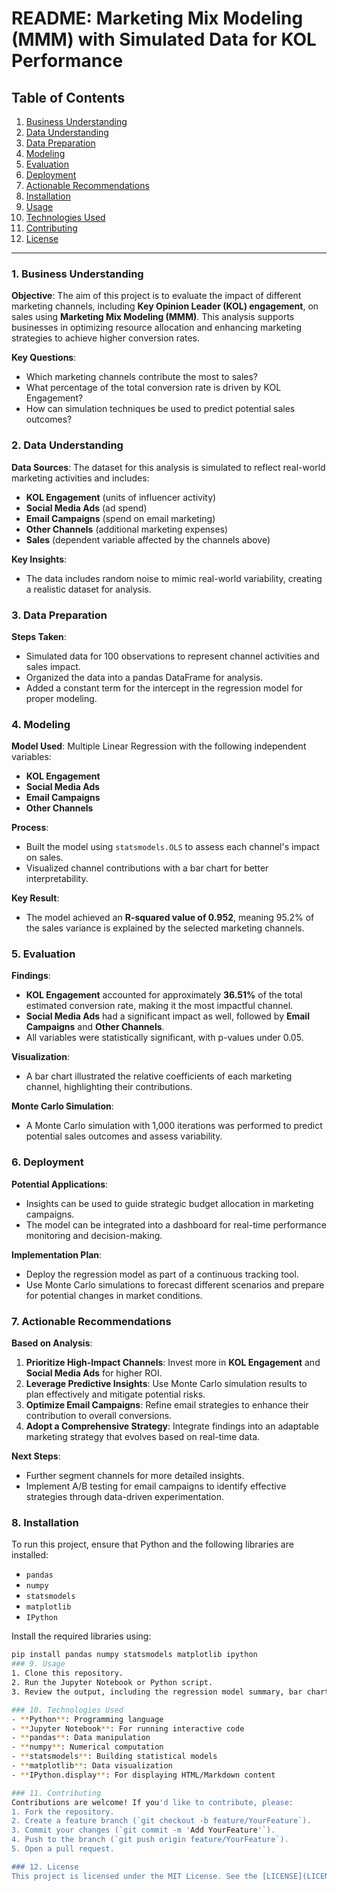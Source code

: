 # README: Marketing Mix Modeling (MMM) with Simulated Data for KOL Performance

## Table of Contents
1. [Business Understanding](#business-understanding)
2. [Data Understanding](#data-understanding)
3. [Data Preparation](#data-preparation)
4. [Modeling](#modeling)
5. [Evaluation](#evaluation)
6. [Deployment](#deployment)
7. [Actionable Recommendations](#actionable-recommendations)
8. [Installation](#installation)
9. [Usage](#usage)
10. [Technologies Used](#technologies-used)
11. [Contributing](#contributing)
12. [License](#license)


---

### 1. Business Understanding
**Objective**: The aim of this project is to evaluate the impact of different marketing channels, including **Key Opinion Leader (KOL) engagement**, on sales using **Marketing Mix Modeling (MMM)**. This analysis supports businesses in optimizing resource allocation and enhancing marketing strategies to achieve higher conversion rates.

**Key Questions**:
- Which marketing channels contribute the most to sales?
- What percentage of the total conversion rate is driven by KOL Engagement?
- How can simulation techniques be used to predict potential sales outcomes?

### 2. Data Understanding
**Data Sources**: The dataset for this analysis is simulated to reflect real-world marketing activities and includes:
- **KOL Engagement** (units of influencer activity)
- **Social Media Ads** (ad spend)
- **Email Campaigns** (spend on email marketing)
- **Other Channels** (additional marketing expenses)
- **Sales** (dependent variable affected by the channels above)

**Key Insights**:
- The data includes random noise to mimic real-world variability, creating a realistic dataset for analysis.

### 3. Data Preparation
**Steps Taken**:
- Simulated data for 100 observations to represent channel activities and sales impact.
- Organized the data into a pandas DataFrame for analysis.
- Added a constant term for the intercept in the regression model for proper modeling.

### 4. Modeling
**Model Used**: Multiple Linear Regression with the following independent variables:
- **KOL Engagement**
- **Social Media Ads**
- **Email Campaigns**
- **Other Channels**

**Process**:
- Built the model using `statsmodels.OLS` to assess each channel's impact on sales.
- Visualized channel contributions with a bar chart for better interpretability.

**Key Result**:
- The model achieved an **R-squared value of 0.952**, meaning 95.2% of the sales variance is explained by the selected marketing channels.

### 5. Evaluation
**Findings**:
- **KOL Engagement** accounted for approximately **36.51%** of the total estimated conversion rate, making it the most impactful channel.
- **Social Media Ads** had a significant impact as well, followed by **Email Campaigns** and **Other Channels**.
- All variables were statistically significant, with p-values under 0.05.

**Visualization**:
- A bar chart illustrated the relative coefficients of each marketing channel, highlighting their contributions.

**Monte Carlo Simulation**:
- A Monte Carlo simulation with 1,000 iterations was performed to predict potential sales outcomes and assess variability.

### 6. Deployment
**Potential Applications**:
- Insights can be used to guide strategic budget allocation in marketing campaigns.
- The model can be integrated into a dashboard for real-time performance monitoring and decision-making.

**Implementation Plan**:
- Deploy the regression model as part of a continuous tracking tool.
- Use Monte Carlo simulations to forecast different scenarios and prepare for potential changes in market conditions.

### 7. Actionable Recommendations
**Based on Analysis**:
1. **Prioritize High-Impact Channels**: Invest more in **KOL Engagement** and **Social Media Ads** for higher ROI.
2. **Leverage Predictive Insights**: Use Monte Carlo simulation results to plan effectively and mitigate potential risks.
3. **Optimize Email Campaigns**: Refine email strategies to enhance their contribution to overall conversions.
4. **Adopt a Comprehensive Strategy**: Integrate findings into an adaptable marketing strategy that evolves based on real-time data.

**Next Steps**:
- Further segment channels for more detailed insights.
- Implement A/B testing for email campaigns to identify effective strategies through data-driven experimentation.

### 8. Installation
To run this project, ensure that Python and the following libraries are installed:
- `pandas`
- `numpy`
- `statsmodels`
- `matplotlib`
- `IPython`

Install the required libraries using:
```bash
pip install pandas numpy statsmodels matplotlib ipython
### 9. Usage
1. Clone this repository.
2. Run the Jupyter Notebook or Python script.
3. Review the output, including the regression model summary, bar chart, and Monte Carlo simulation.

### 10. Technologies Used
- **Python**: Programming language
- **Jupyter Notebook**: For running interactive code
- **pandas**: Data manipulation
- **numpy**: Numerical computation
- **statsmodels**: Building statistical models
- **matplotlib**: Data visualization
- **IPython.display**: For displaying HTML/Markdown content

### 11. Contributing
Contributions are welcome! If you'd like to contribute, please:
1. Fork the repository.
2. Create a feature branch (`git checkout -b feature/YourFeature`).
3. Commit your changes (`git commit -m 'Add YourFeature'`).
4. Push to the branch (`git push origin feature/YourFeature`).
5. Open a pull request.

### 12. License
This project is licensed under the MIT License. See the [LICENSE](LICENSE) file for details.
